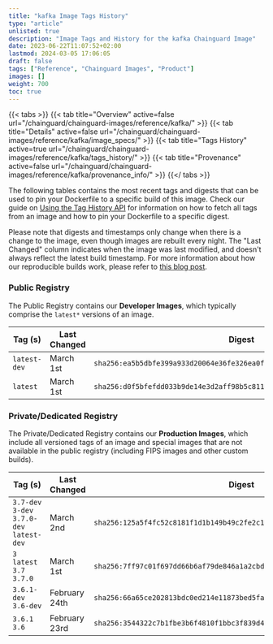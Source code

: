 ```yaml
---
title: "kafka Image Tags History"
type: "article"
unlisted: true
description: "Image Tags and History for the kafka Chainguard Image"
date: 2023-06-22T11:07:52+02:00
lastmod: 2024-03-05 17:06:05
draft: false
tags: ["Reference", "Chainguard Images", "Product"]
images: []
weight: 700
toc: true
---
```


{{< tabs >}}
{{< tab title="Overview" active=false url="/chainguard/chainguard-images/reference/kafka/" >}}
{{< tab title="Details" active=false url="/chainguard/chainguard-images/reference/kafka/image_specs/" >}}
{{< tab title="Tags History" active=true url="/chainguard/chainguard-images/reference/kafka/tags_history/" >}}
{{< tab title="Provenance" active=false url="/chainguard/chainguard-images/reference/kafka/provenance_info/" >}}
{{</ tabs >}}

The following tables contains the most recent tags and digests that can be used to pin your Dockerfile to a specific build of this image. Check our guide on [Using the Tag History API](/chainguard/chainguard-images/using-the-tag-history-api/) for information on how to fetch all tags from an image and how to pin your Dockerfile to a specific digest.

Please note that digests and timestamps only change when there is a change to the image, even though images are rebuilt every night. The "Last Changed" column indicates when the image was last modified, and doesn't always reflect the latest build timestamp. For more information about how our reproducible builds work, please refer to [this blog post](https://www.chainguard.dev/unchained/reproducing-chainguards-reproducible-image-builds).

### Public Registry
The Public Registry contains our **Developer Images**, which typically comprise the `latest*` versions of an image.

| Tag (s)       | Last Changed | Digest                                                                    |
|---------------|--------------|---------------------------------------------------------------------------|
|  `latest-dev` | March 1st    | `sha256:ea5b5dbfe399a933d20064e36fe326ea0f422140c87926a0eecbd8aa2c4516f3` |
|  `latest`     | March 1st    | `sha256:d0f5bfefdd033b9de14e3d2aff98b5c811556f046319f7579b604814d5447804` |


### Private/Dedicated Registry
The Private/Dedicated Registry contains our **Production Images**, which include all versioned tags of an image and special images that are not available in the public registry (including FIPS images and other custom builds).

| Tag (s)                                     | Last Changed  | Digest                                                                    |
|---------------------------------------------|---------------|---------------------------------------------------------------------------|
|  `3.7-dev` `3-dev` `3.7.0-dev` `latest-dev` | March 2nd     | `sha256:125a5f4fc52c8181f1d1b149b49c2fe2c141281a5bdd7a0bca9d708535c9a7d1` |
|  `3` `latest` `3.7` `3.7.0`                 | March 1st     | `sha256:7ff97c01f697dd66b6af79de846a1a2cbd827b88484d177041d4c74f3962f2c4` |
|  `3.6.1-dev` `3.6-dev`                      | February 24th | `sha256:66a65ce202813bdc0ed214e11873bed5fa90aa0d2fc860ed350e7720472ec5a6` |
|  `3.6.1` `3.6`                              | February 23rd | `sha256:3544322c7b1fbe3b6f4810f1bbc3f839d42471fb949b5390c2d5e43c4a675ed5` |


